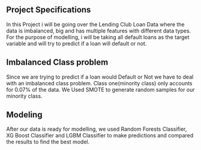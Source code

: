 ## Project Specifications

In this Project i will be going over the Lending Club Loan Data where the data is imbalanced, big and has multiple features with different data types. For the purpose of modelling, i will be taking all default loans as the target variable and will  try to predict if a loan will default or not.

## Imbalanced Class problem

Since we are trying to predict if a loan would Default or Not we have to deal with an imbalanced class problem. Class one(minority class) only accounts for 0.07% of the data. We Used SMOTE to generate random samples for our minority class.


## Modeling

After our data is ready for modelling, we used Random Forests Classifier, XG Boost Classifier and LGBM Classifier to make predictions and compared the results to find the best model.
